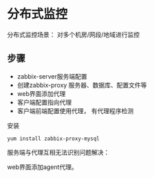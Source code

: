 # 分布式监控

分布式监控场景： 对多个机房/网段/地域进行监控

## 步骤

* zabbix-server服务端配置
* 创建zabbix-proxy  服务器、数据库、配置文件等
* web界面添加代理
* 客户端配置指向代理
* 客户端前端配置使用代理， 有代理程序检测



安装

```shell
yum install zabbix-proxy-mysql
```





服务端与代理互相无法识别问题解决：

web界面添加agent代理。

